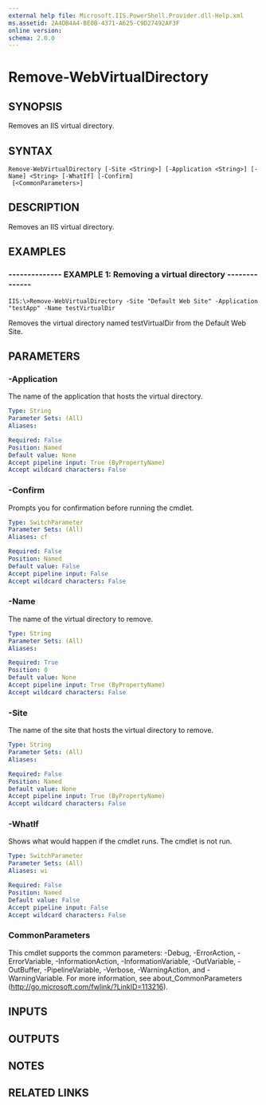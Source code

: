 ```yaml
---
external help file: Microsoft.IIS.PowerShell.Provider.dll-Help.xml
ms.assetid: 2A4DB4A4-BE0B-4371-A625-C9D27492AF3F
online version: 
schema: 2.0.0
---
```


# Remove-WebVirtualDirectory

## SYNOPSIS
Removes an IIS virtual directory.

## SYNTAX

```
Remove-WebVirtualDirectory [-Site <String>] [-Application <String>] [-Name] <String> [-WhatIf] [-Confirm]
 [<CommonParameters>]
```

## DESCRIPTION
Removes an IIS virtual directory.

## EXAMPLES

### -------------- EXAMPLE 1: Removing a virtual directory --------------
```
IIS:\>Remove-WebVirtualDirectory -Site "Default Web Site" -Application "testApp" -Name testVirtualDir
```

Removes the virtual directory named testVirtualDir from the Default Web Site.

## PARAMETERS

### -Application
The name of the application that hosts the virtual directory.

```yaml
Type: String
Parameter Sets: (All)
Aliases: 

Required: False
Position: Named
Default value: None
Accept pipeline input: True (ByPropertyName)
Accept wildcard characters: False
```

### -Confirm
Prompts you for confirmation before running the cmdlet.

```yaml
Type: SwitchParameter
Parameter Sets: (All)
Aliases: cf

Required: False
Position: Named
Default value: False
Accept pipeline input: False
Accept wildcard characters: False
```

### -Name
The name of the virtual directory to remove.

```yaml
Type: String
Parameter Sets: (All)
Aliases: 

Required: True
Position: 0
Default value: None
Accept pipeline input: True (ByPropertyName)
Accept wildcard characters: False
```

### -Site
The name of the site that hosts the virtual directory to remove.

```yaml
Type: String
Parameter Sets: (All)
Aliases: 

Required: False
Position: Named
Default value: None
Accept pipeline input: True (ByPropertyName)
Accept wildcard characters: False
```

### -WhatIf
Shows what would happen if the cmdlet runs.
The cmdlet is not run.

```yaml
Type: SwitchParameter
Parameter Sets: (All)
Aliases: wi

Required: False
Position: Named
Default value: False
Accept pipeline input: False
Accept wildcard characters: False
```

### CommonParameters
This cmdlet supports the common parameters: -Debug, -ErrorAction, -ErrorVariable, -InformationAction, -InformationVariable, -OutVariable, -OutBuffer, -PipelineVariable, -Verbose, -WarningAction, and -WarningVariable. For more information, see about_CommonParameters (http://go.microsoft.com/fwlink/?LinkID=113216).

## INPUTS

## OUTPUTS

## NOTES

## RELATED LINKS

